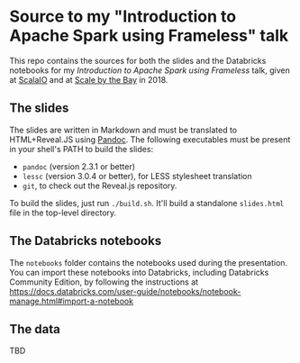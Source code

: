 # Source to my "Introduction to Apache Spark using Frameless" talk

This repo contains the sources for both the slides and the Databricks
notebooks for my _Introduction to Apache Spark using Frameless_ talk,
given at [ScalaIO](https://scala.io/talks.html#/#WUW-9677) and at
[Scale by the Bay](http://scale.bythebay.io/) in 2018.

## The slides

The slides are written in Markdown and must be translated to HTML+Reveal.JS
using [Pandoc](https://pandoc.org). The following executables must be present
in your shell's PATH to build the slides:

- `pandoc` (version 2.3.1 or better)
- `lessc` (version 3.0.4 or better), for LESS stylesheet translation
- `git`, to check out the Reveal.js repository.

To build the slides, just run `./build.sh`. It'll build a standalone
`slides.html` file in the top-level directory.

## The Databricks notebooks

The `notebooks` folder contains the notebooks used during the presentation.
You can import these notebooks into Databricks, including Databricks Community
Edition, by following the instructions at 
<https://docs.databricks.com/user-guide/notebooks/notebook-manage.html#import-a-notebook>

## The data

TBD
